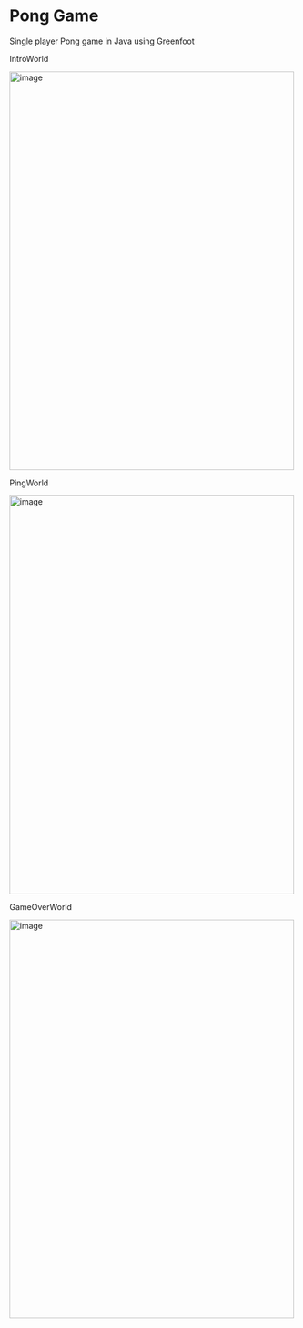 # Pong Game
Single player Pong game in Java using Greenfoot

IntroWorld

<img width="500" height="700" alt="image" src="https://github.com/user-attachments/assets/5bedbcce-d453-4e18-9610-42ca985bfa09" />

PingWorld

<img width="500" height="700" alt="image" src="https://github.com/user-attachments/assets/712baee1-f32b-464c-a177-0e8961c213a1" />

GameOverWorld

<img width="500" height="700" alt="image" src="https://github.com/user-attachments/assets/92742996-3d9a-47d9-ba64-400b66043613" />
